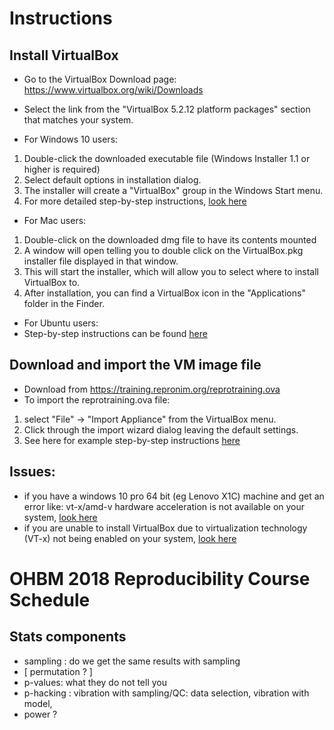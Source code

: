 # Instructions
## Install VirtualBox
- Go to the VirtualBox Download page: https://www.virtualbox.org/wiki/Downloads
- Select the link from the "VirtualBox 5.2.12 platform packages" section that matches your system.

- For Windows 10 users:
1. Double-click the downloaded executable file (Windows Installer 1.1 or higher is required)
2. Select default options in installation dialog.
3. The installer will create a "VirtualBox" group in the Windows Start menu.
4. For more detailed step-by-step instructions, [look here](https://websiteforstudents.com/installing-virtualbox-windows-10/)

- For Mac users:
1. Double-click on the downloaded dmg file to have its contents mounted
2. A window will open telling you to double click on the VirtualBox.pkg installer file displayed in that window.
3. This will start the installer, which will allow you to select where to install VirtualBox to.
4. After installation, you can find a VirtualBox icon in the "Applications" folder in the Finder.
 
- For Ubuntu users:
 - Step-by-step instructions can be found [here](https://websiteforstudents.com/install-virtualbox-latest-on-ubuntu-16-04-lts-17-04-17-10/)
    
## Download and import the VM image file
- Download from https://training.repronim.org/reprotraining.ova
- To import the reprotraining.ova file:
1. select "File" -> "Import Appliance" from the VirtualBox menu.
2. Click through the import wizard dialog leaving the default settings.
3. See here for example step-by-step instructions [here](https://docs.oracle.com/cd/E26217_01/E26796/html/qs-import-vm.html)
  
## Issues: 
- if you have a windows 10 pro 64 bit (eg Lenovo X1C) machine and get an error like: 
  vt-x/amd-v hardware acceleration is not available on your system, [look here](https://docs.microsoft.com/en-us/virtualization/hyper-v-on-windows/quick-start/enable-hyper-v#enable-the-hyper-v-role-through-settings)
- if you are unable to install VirtualBox due to virtualization technology (VT-x) not being enabled on your system, [look here](https://docs-old.fedoraproject.org/en-US/Fedora/13/html/Virtualization_Guide/sect-Virtualization-Troubleshooting-Enabling_Intel_VT_and_AMD_V_virtualization_hardware_extensions_in_BIOS.html)
  


# OHBM 2018 Reproducibility Course Schedule

## Stats components
* sampling : do we get the same results with sampling 
* [ permutation ? ]
* p-values: what they do not tell you
* p-hacking : vibration with sampling/QC: data selection, vibration with model, 
* power ? 
